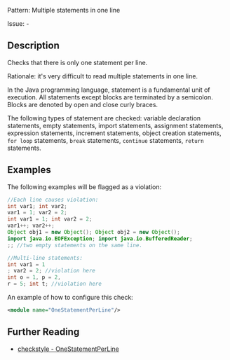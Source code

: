Pattern: Multiple statements in one line

Issue: -

## Description

Checks that there is only one statement per line. 

Rationale: it's very difficult to read multiple statements in one line. 

In the Java programming language, statement is a fundamental unit of execution. All statements except blocks are terminated by a semicolon. Blocks are denoted by open and close curly braces. 

The following types of statement are checked: variable declaration statements, empty statements, import statements, assignment statements, expression statements, increment statements, object creation statements, `for loop` statements, `break` statements, `continue` statements, `return` statements. 

## Examples

The following examples will be flagged as a violation: 


```java
//Each line causes violation:
int var1; int var2;
var1 = 1; var2 = 2;
int var1 = 1; int var2 = 2;
var1++; var2++;
Object obj1 = new Object(); Object obj2 = new Object();
import java.io.EOFException; import java.io.BufferedReader;
;; //two empty statements on the same line.
```

```java
//Multi-line statements:
int var1 = 1
; var2 = 2; //violation here
int o = 1, p = 2,
r = 5; int t; //violation here
```
 

An example of how to configure this check: 


```xml
<module name="OneStatementPerLine"/>
```

## Further Reading

* [checkstyle - OneStatementPerLine](http://checkstyle.sourceforge.net/config_coding.html#OneStatementPerLine)
